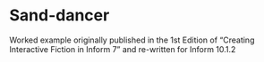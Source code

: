 # Sand-dancer
Worked example originally published in the 1st Edition of “Creating Interactive Fiction in Inform 7” and re-written for Inform 10.1.2
